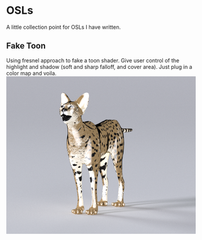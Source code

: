 # OSLs
A little collection point for OSLs I have written.

## Fake Toon
Using fresnel approach to fake a toon shader. 
Give user control of the highlight and shadow (soft and sharp falloff, and cover area).
Just plug in a color map and voila.
![image](fakeToon.png)
